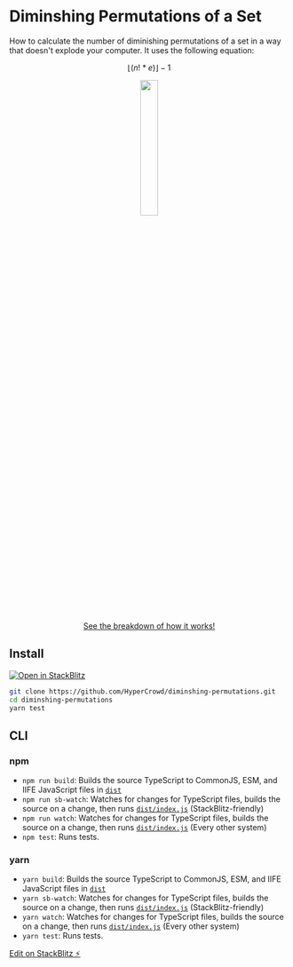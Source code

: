 # Diminshing Permutations of a Set

How to calculate the number of diminishing permutations of a set in a way that doesn't explode your computer. It uses the following equation:

```math
⌊(n! * e)⌋ - 1
```

<p align="center">
<img src="https://i.imgur.com/POhhPp4.png" width="25%" height="25%"><br/>
<a href="https://docs.google.com/spreadsheets/d/1rBLwVjB6dwehYyHy3xBZOJ4XwVe46dqmzkIjNURyngU/edit?usp=sharing">See the breakdown of how it works!</a>
</p>

## Install

[![Open in StackBlitz](https://developer.stackblitz.com/img/open_in_stackblitz.svg)](https://stackblitz.com/github/hypercrowd/diminshing-permutations)

```bash
git clone https://github.com/HyperCrowd/diminshing-permutations.git
cd diminshing-permutations
yarn test
```

## CLI

### npm

- `npm run build`: Builds the source TypeScript to CommonJS, ESM, and IIFE JavaScript files in [`dist`](dist)
- `npm run sb-watch`: Watches for changes for TypeScript files, builds the source on a change, then runs [`dist/index.js`](dist/index.js) (StackBlitz-friendly)
- `npm run watch`: Watches for changes for TypeScript files, builds the source on a change, then runs [`dist/index.js`](dist/index.js) (Every other system)
- `npm test`: Runs tests.

### yarn

- `yarn build`: Builds the source TypeScript to CommonJS, ESM, and IIFE JavaScript files in [`dist`](dist)
- `yarn sb-watch`: Watches for changes for TypeScript files, builds the source on a change, then runs [`dist/index.js`](dist/index.js) (StackBlitz-friendly)
- `yarn watch`: Watches for changes for TypeScript files, builds the source on a change, then runs [`dist/index.js`](dist/index.js) (Every other system)
- `yarn test`: Runs tests.

[Edit on StackBlitz ⚡️](https://stackblitz.com/edit/psysecgroup-typescript-server-template-6q9pvr)
